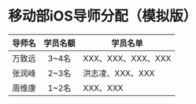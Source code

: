 # 移动部iOS导师分配（模拟版）

|导师名|学员名额|学员名单|
|:-----|:-----:|-----|
|万致远|3~4名|XXX、XXX、XXX、XXX|
|张润峰|2~3名|洪志凌、XXX、XXX|
|周维康|1~2名|XXX、XXX|
